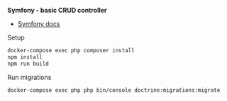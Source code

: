 **Symfony - basic CRUD controller**

- [Symfony docs](https://symfony.com/doc/current/index.html#gsc.tab=0)

Setup
```bash
docker-compose exec php composer install
npm install
npm run build
```
Run migrations
```bash
docker-compose exec php php bin/console doctrine:migrations:migrate
```
